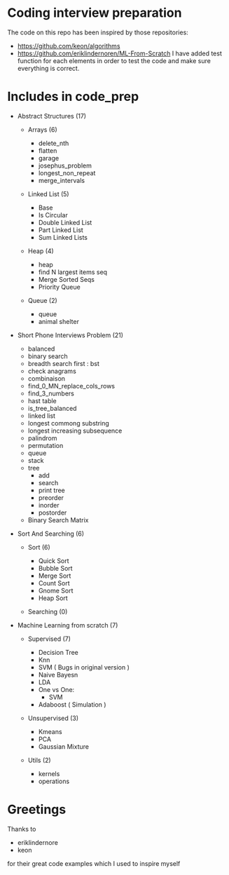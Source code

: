 # Coding interview preparation

The code on this repo has been inspired by those repositories:
  - https://github.com/keon/algorithms 
  - https://github.com/eriklindernoren/ML-From-Scratch
I have added test function for each elements in order to test the code and make sure everything is correct.

# Includes in code_prep

  - Abstract Structures (17)
    - Arrays (6)
      - delete_nth
      - flatten
      - garage
      - josephus_problem
      - longest_non_repeat
      - merge_intervals

    - Linked List (5)
      - Base
      - Is Circular
      - Double Linked List
      - Part Linked List
      - Sum Linked Lists

    - Heap (4)
      - heap
      - find N largest items seq
      - Merge Sorted Seqs
      - Priority Queue

    - Queue (2)
      - queue
      - animal shelter
    
  - Short Phone Interviews Problem (21)
    - balanced
    - binary search
    - breadth search first : bst
    - check anagrams
    - combinaison
    - find_0_MN_replace_cols_rows
    - find_3_numbers 
    - hast table
    - is_tree_balanced
    - linked list
    - longest commong substring
    - longest increasing subsequence
    - palindrom
    - permutation
    - queue
    - stack
    - tree
      - add
      - search
      - print tree
      - preorder
      - inorder
      - postorder
    - Binary Search Matrix
    
  - Sort And Searching (6)
  
    - Sort (6)
      - Quick Sort
      - Bubble Sort
      - Merge Sort
      - Count Sort
      - Gnome Sort
      - Heap Sort
      
    - Searching (0)
    
  - Machine Learning from scratch (7)
  
    - Supervised (7)
      - Decision Tree
      - Knn
      - SVM ( Bugs in original version )
      - Naive Bayesn
      - LDA
      - One vs One:
        - SVM
      - Adaboost ( Simulation )
      
    - Unsupervised (3)
      - Kmeans
      - PCA
      - Gaussian Mixture
      
    - Utils (2)
      - kernels
      - operations

# Greetings

Thanks to 
  - eriklindernore
  - keon

for their great code examples which I used to inspire myself
